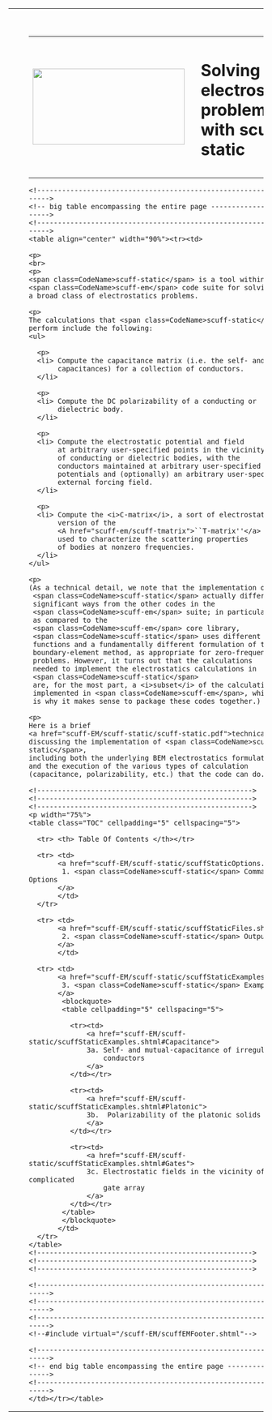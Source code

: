 <!--#set 
    var="title" 
    value="Solving electrostatics problems with scuff-static"
  -->
<!--#include virtual="/pagetop.shtml"-->

<!-- begin main page body -->

<!----------------------------------------------------------------------->
<!-- main page table, with one row and three columns:                  -->
<!--  navbar, trough, body.                                            -->
<!----------------------------------------------------------------------->
<table cellspacing="0" cellpadding="0" width="100%"><tr>

<!----------------------------------------------------------------------->
<!-- left column of main page table: nav bar. --------------------------->
<!----------------------------------------------------------------------->
<td valign="top" width="180"> 
  <!--#include virtual="/research/navbar.shtml"-->
  </td> 

<!----------------------------------------------------------------------->
<!-- central column of main page table: separation trough --------------->
<!----------------------------------------------------------------------->
<td width="5%"></td>
 
<!----------------------------------------------------------------------->
<!-- right column of main page table: content of page. ------------------>
<!----------------------------------------------------------------------->
<td valign="top">
    
<p>
<br>
<p align="center">
   <table align="center"> 
     <tr> 
     <td>
<img border="0" width="300" height="150" 
              src="scuff-em/scuff-static/scuff-static-thumb.png">
</td>
     <td width="5%"> </td>
     <td> <h1>
          
Solving electrostatics problems with <span
class="CodeName">scuff-static</span>
</td>
     </tr>
   </table> 
    
    <!----------------------------------------------------------------------->
    <!-- big table encompassing the entire page ----------------------------->
    <!----------------------------------------------------------------------->
    <table align="center" width="90%"><tr><td>

    <p>
    <br>
    <p>
    <span class=CodeName>scuff-static</span> is a tool within the 
    <span class=CodeName>scuff-em</span> code suite for solving 
    a broad class of electrostatics problems.

    <p>
    The calculations that <span class=CodeName>scuff-static</span> can 
    perform include the following:
    <ul>

      <p>
      <li> Compute the capacitance matrix (i.e. the self- and mutual-
           capacitances) for a collection of conductors.
      </li>

      <p>
      <li> Compute the DC polarizability of a conducting or 
           dielectric body.
      </li>

      <p>
      <li> Compute the electrostatic potential and field
           at arbitrary user-specified points in the vicinity 
           of conducting or dielectric bodies, with the  
           conductors maintained at arbitrary user-specified 
           potentials and (optionally) an arbitrary user-specified
           external forcing field.
      </li>

      <p>
      <li> Compute the <i>C-matrix</i>, a sort of electrostatic
           version of the 
           <A href="scuff-em/scuff-tmatrix">``T-matrix''</a> 
           used to characterize the scattering properties
           of bodies at nonzero frequencies.
      </li>
    </ul>

    <p>
    (As a technical detail, we note that the implementation of 
     <span class=CodeName>scuff-static</span> actually differs in some 
     significant ways from the other codes in the 
     <span class=CodeName>scuff-em</span> suite; in particular,
     as compared to the 
     <span class=CodeName>scuff-em</span> core library,
     <span class=CodeName>scuff-static</span> uses different basis 
     functions and a fundamentally different formulation of the 
     boundary-element method, as appropriate for zero-frequency 
     problems. However, it turns out that the calculations 
     needed to implement the electrostatics calculations in 
     <span class=CodeName>scuff-static</span>
     are, for the most part, a <i>subset</i> of the calculations already 
     implemented in <span class=CodeName>scuff-em</span>, which
     is why it makes sense to package these codes together.)
     
    <p>
    Here is a brief 
    <a href="scuff-EM/scuff-static/scuff-static.pdf">technical memo</a>
    discussing the implementation of <span class=CodeName>scuff-static</span>,
    including both the underlying BEM electrostatics formulation
    and the execution of the various types of calculation
    (capacitance, polarizability, etc.) that the code can do.

    <!---------------------------------------------------->
    <!---------------------------------------------------->
    <!---------------------------------------------------->
    <p width="75%">
    <table class="TOC" cellpadding="5" cellspacing="5">

      <tr> <th> Table Of Contents </th></tr>

      <tr> <td>
           <a href="scuff-EM/scuff-static/scuffStaticOptions.shtml">
            1. <span class=CodeName>scuff-static</span> Command-Line Options 
           </a>
           </td>
      </tr>

      <tr> <td>
           <a href="scuff-EM/scuff-static/scuffStaticFiles.shtml">
            2. <span class=CodeName>scuff-static</span> Output Files
           </a>
           </td>

      <tr> <td>
           <a href="scuff-EM/scuff-static/scuffStaticExamples.shtml">
            3. <span class=CodeName>scuff-static</span> Examples 
           </a>
            <blockquote>
            <table cellpadding="5" cellspacing="5">

              <tr><td>
                  <a href="scuff-EM/scuff-static/scuffStaticExamples.shtml#Capacitance">
                  3a. Self- and mutual-capacitance of irregularly shaped 
                      conductors
                  </a>
              </td></tr>

              <tr><td>
                  <a href="scuff-EM/scuff-static/scuffStaticExamples.shtml#Platonic">
                  3b.  Polarizability of the platonic solids 
                  </a>
              </td></tr>

              <tr><td>
                  <a href="scuff-EM/scuff-static/scuffStaticExamples.shtml#Gates">
                  3c. Electrostatic fields in the vicinity of a complicated
                      gate array
                  </a>
              </td></tr>
            </table>
            </blockquote>
           </td>
      </tr>
    </table>
    <!---------------------------------------------------->
    <!---------------------------------------------------->
    <!---------------------------------------------------->

    <!----------------------------------------------------------------------->
    <!----------------------------------------------------------------------->
    <!----------------------------------------------------------------------->
    <!--#include virtual="/scuff-EM/scuffEMFooter.shtml"-->

    <!----------------------------------------------------------------------->
    <!-- end big table encompassing the entire page ------------------------->
    <!----------------------------------------------------------------------->
    </td></tr></table>

<!----------------------------------------------------------------------->
<!-- end main page table                                               -->
<!----------------------------------------------------------------------->
</tr></table>
   
<!----------------------------------------------------------------------->
<!-- end main page body ------------------------------------------------->
<!----------------------------------------------------------------------->
   
<!--#include virtual="/pageend.shtml"-->




